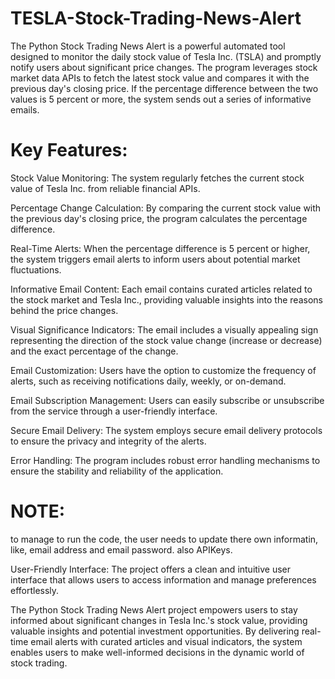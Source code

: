 # TESLA-Stock-Trading-News-Alert
The Python Stock Trading News Alert is a powerful automated tool designed to monitor the daily stock value of Tesla Inc. (TSLA) and promptly notify users about significant price changes. The program leverages stock market data APIs to fetch the latest stock value and compares it with the previous day's closing price. If the percentage difference between the two values is 5 percent or more, the system sends out a series of informative emails.

# Key Features:

Stock Value Monitoring: The system regularly fetches the current stock value of Tesla Inc. from reliable financial APIs.

Percentage Change Calculation: By comparing the current stock value with the previous day's closing price, the program calculates the percentage difference.

Real-Time Alerts: When the percentage difference is 5 percent or higher, the system triggers email alerts to inform users about potential market fluctuations.

Informative Email Content: Each email contains curated articles related to the stock market and Tesla Inc., providing valuable insights into the reasons behind the price changes.

Visual Significance Indicators: The email includes a visually appealing sign representing the direction of the stock value change (increase or decrease) and the exact percentage of the change.

Email Customization: Users have the option to customize the frequency of alerts, such as receiving notifications daily, weekly, or on-demand.

Email Subscription Management: Users can easily subscribe or unsubscribe from the service through a user-friendly interface.

Secure Email Delivery: The system employs secure email delivery protocols to ensure the privacy and integrity of the alerts.

Error Handling: The program includes robust error handling mechanisms to ensure the stability and reliability of the application.

# NOTE: 

to manage to run the code, the user needs to update there own informatin, like, email address and email password. also APIKeys.

User-Friendly Interface: The project offers a clean and intuitive user interface that allows users to access information and manage preferences effortlessly.

The Python Stock Trading News Alert project empowers users to stay informed about significant changes in Tesla Inc.'s stock value, providing valuable insights and potential investment opportunities. By delivering real-time email alerts with curated articles and visual indicators, the system enables users to make well-informed decisions in the dynamic world of stock trading.
